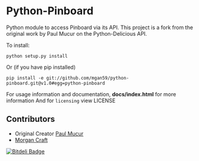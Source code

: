 Python-Pinboard
================

Python module to access Pinboard via its API. This project is a fork from the original work by Paul Mucur on the Python-Delicious API.  

To install:

    python setup.py install
    

Or (if you have pip installed)

    pip install -e git://github.com/mgan59/python-pinboard.git@v1.0#egg=python-pinboard

For usage information and documentation, **docs/index.html** for more information
And for ```licensing``` view LICENSE

Contributors
------------

* Original Creator [Paul Mucur](https://github.com/mudge)
* [Morgan Craft](https://github.com/mgan59)


[![Bitdeli Badge](https://d2weczhvl823v0.cloudfront.net/mgan59/python-pinboard/trend.png)](https://bitdeli.com/free "Bitdeli Badge")

